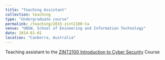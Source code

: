 ```yaml
---
title: "Teaching Assistant"
collection: teaching
type: "Undergraduate course"
permalink: /teaching/2015-zint2100-ta
venue: "UNSW, School of Enineering and Information Technology"
date: 2014-01-01
location: "Canberra, Australia"
---
```


Teaching assistant to the [ZINT2100 Introduction to Cyber Security](https://) Course